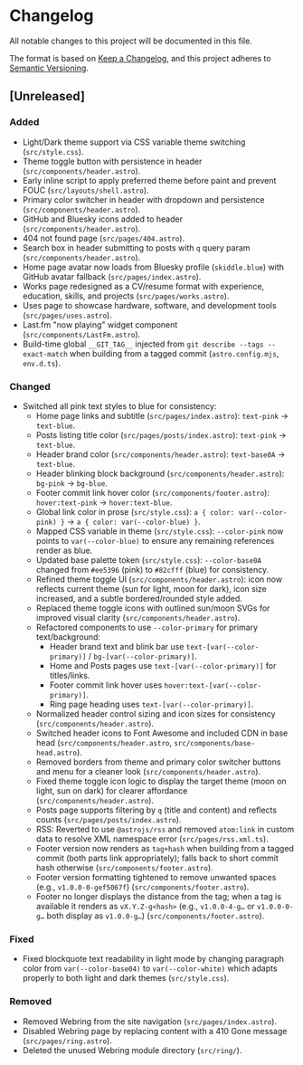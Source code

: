 # Changelog

All notable changes to this project will be documented in this file.

The format is based on [Keep a Changelog](https://keepachangelog.com/en/1.0.0/),
and this project adheres to [Semantic Versioning](https://semver.org/spec/v2.0.0.html).

## [Unreleased]

### Added
- Light/Dark theme support via CSS variable theme switching (`src/style.css`).
- Theme toggle button with persistence in header (`src/components/header.astro`).
- Early inline script to apply preferred theme before paint and prevent FOUC (`src/layouts/shell.astro`).
- Primary color switcher in header with dropdown and persistence (`src/components/header.astro`).
- GitHub and Bluesky icons added to header (`src/components/header.astro`).
- 404 not found page (`src/pages/404.astro`).
- Search box in header submitting to posts with `q` query param (`src/components/header.astro`).
- Home page avatar now loads from Bluesky profile (`skiddle.blue`) with GitHub avatar fallback (`src/pages/index.astro`).
- Works page redesigned as a CV/resume format with experience, education, skills, and projects (`src/pages/works.astro`).
- Uses page to showcase hardware, software, and development tools (`src/pages/uses.astro`).
- Last.fm "now playing" widget component (`src/components/LastFm.astro`).
- Build-time global `__GIT_TAG__` injected from `git describe --tags --exact-match` when building from a tagged commit (`astro.config.mjs`, `env.d.ts`).

### Changed
- Switched all pink text styles to blue for consistency:
  - Home page links and subtitle (`src/pages/index.astro`): `text-pink` -> `text-blue`.
  - Posts listing title color (`src/pages/posts/index.astro`): `text-pink` -> `text-blue`.
  - Header brand color (`src/components/header.astro`): `text-base0A` -> `text-blue`.
  - Header blinking block background (`src/components/header.astro`): `bg-pink` -> `bg-blue`.
  - Footer commit link hover color (`src/components/footer.astro`): `hover:text-pink` -> `hover:text-blue`.
  - Global link color in prose (`src/style.css`): `a { color: var(--color-pink) }` -> `a { color: var(--color-blue) }`.
  - Mapped CSS variable in theme (`src/style.css`): `--color-pink` now points to `var(--color-blue)` to ensure any remaining references render as blue.
  - Updated base palette token (`src/style.css`): `--color-base0A` changed from `#ee5396` (pink) to `#82cfff` (blue) for consistency.
  - Refined theme toggle UI (`src/components/header.astro`): icon now reflects current theme (sun for light, moon for dark), icon size increased, and a subtle bordered/rounded style added.
  - Replaced theme toggle icons with outlined sun/moon SVGs for improved visual clarity (`src/components/header.astro`).
  - Refactored components to use `--color-primary` for primary text/background:
    - Header brand text and blink bar use `text-[var(--color-primary)]` / `bg-[var(--color-primary)]`.
    - Home and Posts pages use `text-[var(--color-primary)]` for titles/links.
    - Footer commit link hover uses `hover:text-[var(--color-primary)]`.
    - Ring page heading uses `text-[var(--color-primary)]`.
  - Normalized header control sizing and icon sizes for consistency (`src/components/header.astro`).
  - Switched header icons to Font Awesome and included CDN in base head (`src/components/header.astro`, `src/components/base-head.astro`).
  - Removed borders from theme and primary color switcher buttons and menu for a cleaner look (`src/components/header.astro`).
  - Fixed theme toggle icon logic to display the target theme (moon on light, sun on dark) for clearer affordance (`src/components/header.astro`).
  - Posts page supports filtering by `q` (title and content) and reflects counts (`src/pages/posts/index.astro`).
  - RSS: Reverted to use `@astrojs/rss` and removed `atom:link` in custom data to resolve XML namespace error (`src/pages/rss.xml.ts`).
  - Footer version now renders as `tag+hash` when building from a tagged commit (both parts link appropriately); falls back to short commit hash otherwise (`src/components/footer.astro`).
  - Footer version formatting tightened to remove unwanted spaces (e.g., `v1.0.0-0-gef5067f`) (`src/components/footer.astro`).
  - Footer no longer displays the distance from the tag; when a tag is available it renders as `vX.Y.Z-g<hash>` (e.g., `v1.0.0-4-g…` or `v1.0.0-0-g…` both display as `v1.0.0-g…`) (`src/components/footer.astro`).

### Fixed
- Fixed blockquote text readability in light mode by changing paragraph color from `var(--color-base04)` to `var(--color-white)` which adapts properly to both light and dark themes (`src/style.css`).

### Removed
- Removed Webring from the site navigation (`src/pages/index.astro`).
- Disabled Webring page by replacing content with a 410 Gone message (`src/pages/ring.astro`).
- Deleted the unused Webring module directory (`src/ring/`).
